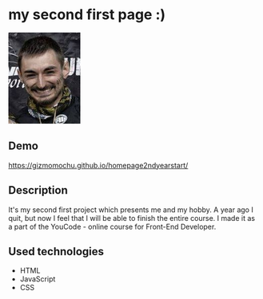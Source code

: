 # my second first page :)
![krzysiek](img/Krzysiek.JPG)
## Demo
https://gizmomochu.github.io/homepage2ndyearstart/
## Description
It's my second first project which presents me and my hobby. A year ago I quit, but now I feel that I will be able to finish the entire course. I made it as a part of the YouCode - online course for Front-End Developer.
## Used technologies
- HTML
- JavaScript
- CSS
